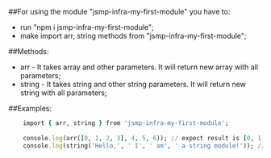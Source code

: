 ##For using the module "jsmp-infra-my-first-module" you have to:

- run "npm i jsmp-infra-my-first-module";
- make import arr, string methods from "jsmp-infra-my-first-module";

##Methods:

- arr - It takes array and other parameters. It will return new array with all parameters;
- string - It takes string and other string parameters. It will return new string with all parameters; 

##Examples:

```ruby
    import { arr, string } from 'jsmp-infra-my-first-module';
    
    console.log(arr([0, 1, 2, 3], 4, 5, 6)); // expect result is [0, 1, 2, 3, 4, 5, 6]
    console.log(string('Hello,', ' I', ' am', ' a string module!')); // expect result is "Hello, I am a string module!"
```


